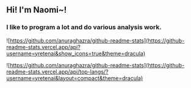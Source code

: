 ## Hi! I'm Naomi~!
### I like to program a lot and do various analysis work.

![https://github.com/anuraghazra/github-readme-stats](https://github-readme-stats.vercel.app/api?username=yretenai&show_icons=true&theme=dracula)

![https://github.com/anuraghazra/github-readme-stats](https://github-readme-stats.vercel.app/api/top-langs/?username=yretenai&layout=compact&theme=dracula)
